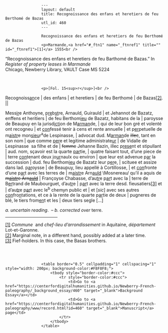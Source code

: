 
                    ---
                    layout: default
                    title: Recognoissance des enfans et heretiers de feu Berthomé de Bazas
                    utl_id: 460
                    ---
                
                    Recognoissance des enfans et heretiers de feu Berthomé de Bazas  
                    <p>Marmande,<a href="#_ftn1" name="_ftnref1" title="" id="_ftnref1">[1]</a> 1555<br />
“Recognoissance des enfans et heretiers de feu Barthomé de Bazas.” In <em>Register of property leases in Marmande</em><br />
Chicago, Newberry Library, VAULT Case MS 5224</p>
<p> </p>
  
                    <p>[Fol. 15<sup>r</sup>]<br />
Recognoiss<u>an</u>ce | des enfans | et heretiers | de feu Berthomé | de Bazas<a href="#_ftn2" name="_ftnref2" title="" id="_ftnref2">[2]</a>. ||</p>
<p>Mess<u>ir</u>e Anthoyne, p<u>re</u>b<u>st</u>re, Arnauld, Guirauld | et Jehannot de Bazatz, enffens et heritiers | de feu Berthom<u>ieu</u> de Bazatz, habitans de la | paroysse de Beaupuy en la jurisd<u>icti</u>on de <a name="_Hlk397953214" id="_Hlk397953214">M<u>arman</u>de</a>, | qui de leur bon gré et volenté ont recogneu | et <u>con</u>fessé tenir à cens et rente annuelle | et p<u>er</u>petuelle de m<u>aistr</u>e mon<u>sieu</u>r<sup>a</sup><a name="_Hlk397954404" id="_Hlk397954404">de Lespinasse</a>, | advocat dud. M<u>arman</u>de <s>illec</s>, tant en son nom | que comme <u>per</u>e et legitime administrate<u>ur</u> | de Vidalle de Lespinasse  sa filhe et de | <s>femme</s> Jehanne Bazin, illec p<u>rese</u>nt et stipullant | aud. nom, sçavoir est la quarte <u>par</u>tie, | quatre faisant tout, d’une piece de | terre <u>con</u>tenant deux jo<u>ur</u>naulx ou environ | que leur est advenue p<u>ar</u> la succession | dud. feu Berthom<u>ieu</u> de Bazatz leur p<u>er</u>e, | scituee et assize dans lad. p<u>ar</u>oysse | de Beaupuy, lieu appellé à Cortillosse, | et <u>con</u>fronte d’une p<u>ar</u>t avec les terres de | m<u>aistr</u>e Arn<u>auld</u> \Mosnereau/ qu’il a aquis de <s>m<u>aistr</u>e Arn<u>auld</u></s> | Françoyse Chabasse, d’au<u>tr</u>e p<u>ar</u>t avec la | terre de B<u>er</u>trand de Maubourguet, d’au<u>tr</u>e | p<u>ar</u>t avec la terre desd. fieusatiers<a href="#_ftn3" name="_ftnref3" title="" id="_ftnref3">[3]</a> et | d’au<u>tr</u>e p<u>ar</u>t avec le<sup>b</sup> chemyn public et | et [<em>sic</em>] avec ses autres <u>con</u>fro<u>n</u>tations, et ce à la rente de la quarte p<u>ar</u>tie de deux | pugneres de blé, le tiers from<u>en</u>t et les | deux tiers segle […]</p>
<p><em>a. uncertain reading</em>.  – <em>b. corrected over</em> terre.</p>
<div>
<hr align="left" size="1" width="33%" /><div id="ftn1"><a href="#_ftnref1" name="_ftn1" title="" id="_ftn1">[1]</a> <em>Commune</em>  and <em>chef-lieu d’arrondissement</em> in Aquitaine, <em>département</em> Lot-et-Garonne.</div>
<div id="ftn2"><a href="#_ftnref2" name="_ftn2" title="" id="_ftn2">[2]</a> Marginal note, in a different hand, possibly added at a later time.</div>
<div id="ftn3"><a href="#_ftnref3" name="_ftn3" title="" id="_ftn3">[3]</a> Fief-holders. In this case, the Basas brothers.
<p> </p>
</div>
</div>

                    
                     
                    <table border="0.5" cellpadding="1" cellspacing="1" style="width: 200px; background-color:#F8F8F8;">
                        <tbody style="border-color:#ccc">
                            <tr style="border-color:#ccc">
                                <td>Go to <a href="https://centerfordigitalhumanities.github.io/Newberry-French-paleography/_background_essay/460" target="_blank">Background Essay</a></td>
                                <td>Go to <a href="https://centerfordigitalhumanities.github.io/Newberry-French-paleography/www/record.html?id=460" target="_blank">Manuscript</a> page</td>
                            </tr>
                        </tbody>
                    </table>
                     
                
                